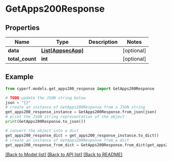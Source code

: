 # GetApps200Response


## Properties

Name | Type | Description | Notes
------------ | ------------- | ------------- | -------------
**data** | [**List[AppsecApp]**](AppsecApp.md) |  | [optional] 
**total_count** | **int** |  | [optional] 

## Example

```python
from cyperf.models.get_apps200_response import GetApps200Response

# TODO update the JSON string below
json = "{}"
# create an instance of GetApps200Response from a JSON string
get_apps200_response_instance = GetApps200Response.from_json(json)
# print the JSON string representation of the object
print(GetApps200Response.to_json())

# convert the object into a dict
get_apps200_response_dict = get_apps200_response_instance.to_dict()
# create an instance of GetApps200Response from a dict
get_apps200_response_from_dict = GetApps200Response.from_dict(get_apps200_response_dict)
```
[[Back to Model list]](../README.md#documentation-for-models) [[Back to API list]](../README.md#documentation-for-api-endpoints) [[Back to README]](../README.md)


